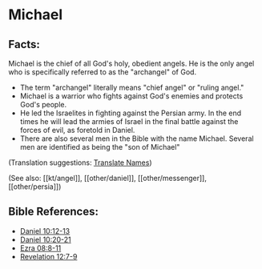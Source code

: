 # Michael #

## Facts: ##

Michael is the chief of all God's holy, obedient angels. He is the only angel who is specifically referred to as the "archangel" of God.

* The term "archangel" literally means "chief angel" or "ruling angel."
* Michael is a warrior who fights against God's enemies and protects God's people.
* He led the Israelites in fighting against the Persian army. In the end times he will lead the armies of Israel in the final battle against the forces of evil, as foretold in Daniel.
* There are also several men in the Bible with the name Michael. Several men are identified as being the "son of Michael"

(Translation suggestions: [Translate Names](en/ta-vol1/translate/man/translate-names))

(See also: [[kt/angel]], [[other/daniel]], [[other/messenger]], [[other/persia]])

## Bible References: ##

* [Daniel 10:12-13](en/tn/dan/help/10/12)
* [Daniel 10:20-21](en/tn/dan/help/10/20)
* [Ezra 08:8-11](en/tn/ezr/help/08/08)
* [Revelation 12:7-9](en/tn/rev/help/12/07)